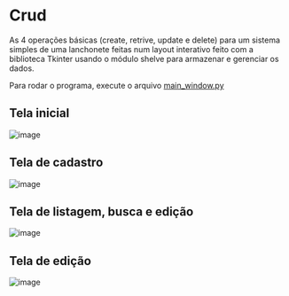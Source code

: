 # Crud
As 4 operações básicas (create, retrive, update e delete) para um sistema simples de uma lanchonete feitas num layout interativo feito com a biblioteca Tkinter usando o módulo shelve para armazenar e gerenciar os dados.

Para rodar o programa, execute o arquivo <a href="https://github.com/gustavobarbosa-p/crud/blob/master/main_window.py">main_window.py</a>

## Tela inicial
![image](https://user-images.githubusercontent.com/108037302/206921320-11c7e4e5-b351-4381-b55f-ddba5717455a.png)

## Tela de cadastro
![image](https://user-images.githubusercontent.com/108037302/210387710-e5a65e31-0eef-40ab-8529-588cf13a95d9.png)

## Tela de listagem, busca e edição
![image](https://user-images.githubusercontent.com/108037302/210387864-d1b31c8d-4935-4a8e-bd73-d3cd0742c431.png)

## Tela de edição
![image](https://user-images.githubusercontent.com/108037302/210388079-0a4e804d-8b54-4e34-ab84-ba4cde8c29d8.png)
